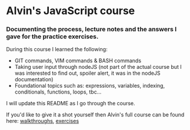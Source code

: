 # Alvin's JavaScript course

### Documenting the process, lecture notes and the answers I gave for the practice exercises.

During this course I learned the following:
- GIT commands, VIM commands & BASH commands
- Taking user input through nodeJS (not part of the actual course but I was interested to find out, spoiler alert, it was in the nodeJS documentation)
- Foundational topics such as: expressions, variables, indexing, conditionals, functions, loops, tbc...

I will update this README as I go through the course.

If you'd like to give it a shot yourself then Alvin's full course can be found here:
[walkthroughs](https://youtu.be/5qlbbpvp2Y4?si=93Fkkum3k_Ix4QTQ),
[exercises](https://github.com/Hey-Programmers/learn-javascript)
